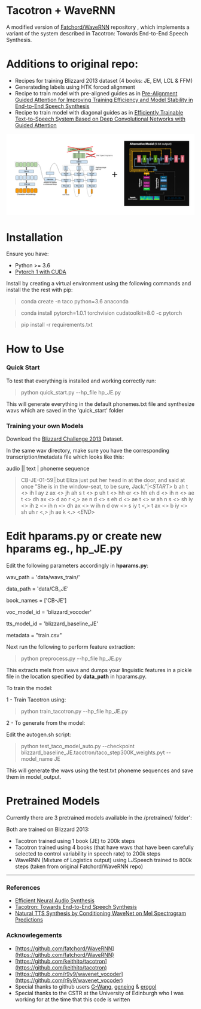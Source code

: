 # Tacotron + WaveRNN


A modified version of [Fatchord/WaveRNN](https://github.com/fatchord/WaveRNN) repository , which implements a variant of the system described in Tacotron: Towards End-to-End Speech Synthesis. 

# Additions to original repo:

* Recipes for training Blizzard 2013 dataset (4 books: JE, EM, LCL & FFM)
* Generateding labels using HTK forced alignment
* Recipe to train model with pre-aligned guides as in [Pre-Alignment Guided Attention for Improving Training Efficiency and Model Stability
in End-to-End Speech Synthesis](https://ieeexplore.ieee.org/stamp/stamp.jsp?arnumber=8703406)
* Recipe to train model with diagonal guides as in [Efficiently Trainable Text-to-Speech System Based on Deep Convolutional Networks with Guided Attention](https://arxiv.org/abs/1710.08969)


![Tacotron with WaveRNN diagrams](assets/tacotron_wavernn.png)

# Installation

Ensure you have:

* Python >= 3.6
* [Pytorch 1 with CUDA](https://pytorch.org/)

Install by creating a virtual environment using the following commands and install the the rest with pip:
> conda create -n taco python=3.6 anaconda

> conda install pytorch=1.0.1 torchvision cudatoolkit=8.0 -c pytorch

> pip install -r requirements.txt

# How to Use

### Quick Start

To test that everything is installed and working correctly run:

> python quick_start.py --hp_file hp_JE.py

This will generate everything in the default phonemes.txt file and synthesize wavs which are saved in the 'quick_start' folder


### Training your own Models

Download the [Blizzard Challenge 2013](http://www.cstr.ed.ac.uk/projects/blizzard/2013/lessac_blizzard2013/) Dataset.

In the same wav directory, make sure you have the corresponding transcription/metadata file which looks like this:

audio || text | phoneme sequence 

>CB-JE-01-59||but Eliza just put her head in at the door, and said at once "She is in the window-seat, to be sure, Jack."|<_START_> b ah t <> ih l ay z ax <> jh ah s t <> p uh t <> hh er <> hh eh d <> ih n <> ae t <> dh ax <> d ao r <,> ae n d <> s eh d <> ae t <> w ah n s <> sh iy <> ih z <> ih n <> dh ax <> w ih n d ow <> s iy t <,> t ax <> b iy <> sh uh r <,> jh ae k <.> <_END_>


# Edit hparams.py or create new hparams eg., hp_JE.py

Edit the following parameters accordingly in **hparams.py**:

wav_path = 'data/wavs_train/'

data_path = 'data/CB_JE'

book_names = ['CB-JE']

voc_model_id = 'blizzard_vocoder'

tts_model_id = 'blizzard_baseline_JE'

metadata = "train.csv"


Next run the following to perform feature extraction:

> python preprocess.py --hp_file hp_JE.py

This extracts mels from wavs and dumps your linguistic features in a pickle file in the location specified by **data_path** in hparams.py.


To train the model:

1 - Train Tacotron using:

> python train_tacotron.py --hp_file hp_JE.py

2 - To generate from the model:

Edit the autogen.sh script:

> python test_taco_model_auto.py --checkpoint blizzard_baseline_JE.tacotron/taco_step300K_weights.pyt --model_name JE

This will generate the wavs using the test.txt phoneme sequences and save them in model_output.


# Pretrained Models

Currently there are 3 pretrained models available in the /pretrained/ folder':

Both are trained on Blizzard 2013:

* Tacotron trained using 1 book (JE) to 200k steps
* Tacotron trained using 4 books (that have wavs that have been carefully selected to control variability in speech rate) to 200k steps
* WaveRNN (Mixture of Logistics output) using LJSpeech trained to 800k steps (taken from original Fatchord/WaveRNN repo)


____

### References

* [Efficient Neural Audio Synthesis](https://arxiv.org/abs/1802.08435v1)
* [Tacotron: Towards End-to-End Speech Synthesis](https://arxiv.org/abs/1703.10135)
* [Natural TTS Synthesis by Conditioning WaveNet on Mel Spectrogram Predictions](https://arxiv.org/abs/1712.05884)

### Acknowlegements

* [https://github.com/fatchord/WaveRNN](https://github.com/fatchord/WaveRNN)
* [https://github.com/keithito/tacotron](https://github.com/keithito/tacotron)
* [https://github.com/r9y9/wavenet_vocoder](https://github.com/r9y9/wavenet_vocoder)
* Special thanks to github users [G-Wang](https://github.com/G-Wang), [geneing](https://github.com/geneing) & [erogol](https://github.com/erogol)
* Special thanks to the CSTR at the University of Edinburgh who I was working for at the time that this code is written

